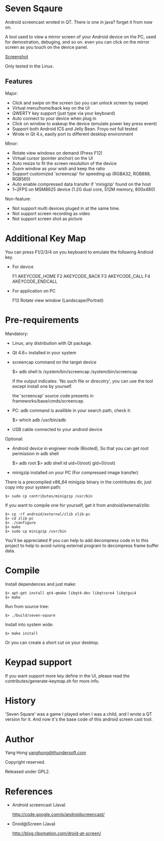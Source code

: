 Seven Sqaure
============

Android screencast wroted in QT. There is one in java? forget it from now on.

A tool used to view a mirror screen of your Android device on the PC,
used for demostration, debuging, and so on. even you can click on the
mirror screen as you touch on the device panel.

[Screenshot](screenshots/seven-square-screenshot.png)

Only tested in the Linux.

Features
--------

Major:

 * Click and swipe on the screen (so you can unlock screen by swipe)
 * Virtual menu/home/back key on the UI
 * QWERTY key support (just type via your keyboard)
 * Auto connect to your device when plug in
 * Click on window to wakeup the device (emulate power key press event)
 * Support both Android ICS and Jelly Bean. Froyo not full tested
 * Wrote in Qt 4.x, easily port to different desktop environment

Minor:

 * Rotate view windows on demand (Press F12)
 * Virtual cursor (pointer anchor) on the UI
 * Auto resize to fit the screen resolution of the device
 * Zoom window as your wish and keep the ratio
 * Support customized 'screencap' for speeding up (RGBA32, RGB888, RGB565)
 * Auto enable compressed data transfer if 'minigzip' found on the host
 * 1~2FPS on MSM8625 device (1.2G dual core, 512M memory, 800x480)

Non-feature:

 * Not support multi devices pluged in at the same time.
 * Not support screen recording as video
 * Not support screen shot as picture

Additional Key Map
==================

You can press F1/2/3/4 on you keyboard to emulate the following Android key.

* For device

    F1 AKEYCODE_HOME
    F2 AKEYCODE_BACK
    F3 AKEYCODE_CALL
    F4 AKEYCODE_ENDCALL

* For application on PC

    F12 Rotate view window (Landscape/Portrait)

Pre-requirements
================

Mandatory:

 * Linux, any distribution with Qt package.

 * Qt 4.6+ installed in your system

 * screencap command on the target device

   $> adb shell ls /system/bin/screencap
   /system/bin/screencap

   If the output indicates: 'No such file or direcotry', you
   can use the tool except install one by yourself.

   the 'screencap' source code presents in frameworks/base/cmds/screencap.

 * PC: adb command is availible in your search path, check it:

   $> which adb
   /usr/bin/adb

 * USB cable connected to your android device

Optional:

 * Android device in engineer mode (Rooted), So that you can get
   root permission in adb shell

   $> adb root
   $> adb shell id
   uid=0(root) gid=0(root)

 * minigzip installed on your PC (For compressed image transfer)
  
There is a precompiled x86_64 minigzip binary in the contirbutes dir,
just copy into your system path:

    $> sudo cp contributes/minigzip /usr/bin

If you want to compile one for yourself, get it from android/external/zlib:

    $> cp -rf android/external/zlib zlib-pc
    $> cd zlib-pc
    $> ./configure
    $> make
    $> sudo cp minigzip /usr/bin

You'll be appreciated If you can help to add decompress code in to this
project to help to avoid runing external program to decompress frame buffer data.

Compile
=======

Install dependences and just make:

    $> apt-get install qt4-qmake libqt4-dev libqtcore4 libqtgui4
    $> make

Run from source tree:

    $> ./build/seven-square

Install into system wide:

    $> make install

 Or you can create a short cut on your desktop.

Keypad support
==============

 If you want support more key define in the UI, please read
 the contributes/generate-keymap.sh for more info.

History
=======

'Seven Square' was a game I played when I was a child, and I wrote a QT version
for it. And now it's the base code of this android screen cast tool.

Author
======

 Yang Hong <yanghong@thundersoft.com>

 Copyright reserved.

 Released under GPL2.

References
==========

 * Android screencast (Java)

   http://code.google.com/p/androidscreencast/

 * Droid@Screen (Java)

   http://blog.ribomation.com/droid-at-screen/
